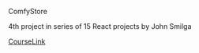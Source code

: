 ComfyStore

4th project in series of 15 React projects by John Smilga

[CourseLink](https://www.youtube.com/watch?v=a_7Z7C_JCyo)
